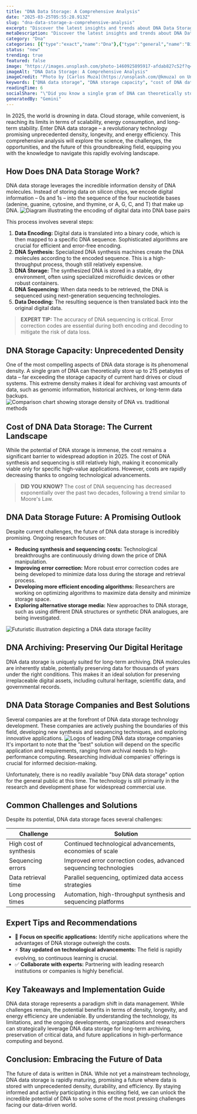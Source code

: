 ```yaml
---
title: "DNA Data Storage: A Comprehensive Analysis"
date: "2025-03-25T05:55:28.913Z"
slug: "dna-data-storage-a-comprehensive-analysis"
excerpt: "Discover the latest insights and trends about DNA Data Storage. This comprehensive guide covers everything you need to know about DNA Data Storage in 2025."
metaDescription: "Discover the latest insights and trends about DNA Data Storage. This comprehensive guide covers everything you need to know about DNA Data Storage in 2025."
category: "Dna"
categories: [{"type":"exact","name":"Dna"},{"type":"general","name":"Biotechnology"},{"type":"medium","name":"Data Storage"},{"type":"specific","name":"Synthetic Biology"},{"type":"niche","name":"Polymerase Chain Reaction"}]
status: "new"
trending: true
featured: false
image: "https://images.unsplash.com/photo-1460925895917-afdab827c52f?q=85&w=1200&fit=max&fm=webp&auto=compress"
imageAlt: "DNA Data Storage: A Comprehensive Analysis"
imageCredit: "Photo by [Carlos Muza](https://unsplash.com/@kmuza) on Unsplash"
keywords: ["DNA data storage", "DNA storage capacity", "cost of DNA data storage", "DNA data storage future", "how does DNA data storage work", "DNA archiving", "synthetic DNA storage", "buy DNA data storage", "DNA data storage companies", "best DNA data storage solutions"]
readingTime: 6
socialShare: "\"Did you know a single gram of DNA can theoretically store 215 petabytes of data? DNA data storage is poised to revolutionize how we manage information for centuries to come.\""
generatedBy: "Gemini"
---
```




In 2025, the world is drowning in data.  Cloud storage, while convenient, is reaching its limits in terms of scalability, energy consumption, and long-term stability.  Enter DNA data storage – a revolutionary technology promising unprecedented density, longevity, and energy efficiency. This comprehensive analysis will explore the science, the challenges, the opportunities, and the future of this groundbreaking field, equipping you with the knowledge to navigate this rapidly evolving landscape.

## How Does DNA Data Storage Work?

DNA data storage leverages the incredible information density of DNA molecules.  Instead of storing data on silicon chips, we encode digital information – 0s and 1s – into the sequence of the four nucleotide bases (adenine, guanine, cytosine, and thymine, or A, G, C, and T) that make up DNA. ![Diagram illustrating the encoding of digital data into DNA base pairs](https://images.unsplash.com/photo-1526628953301-3e589a6a8b74?q=85&w=1200&fit=max&fm=webp&auto=compress)

This process involves several steps:

1. **Data Encoding:**  Digital data is translated into a binary code, which is then mapped to a specific DNA sequence.  Sophisticated algorithms are crucial for efficient and error-free encoding.
2. **DNA Synthesis:**  Specialized DNA synthesis machines create the DNA molecules according to the encoded sequence.  This is a high-throughput process, though still relatively expensive.
3. **DNA Storage:** The synthesized DNA is stored in a stable, dry environment, often using specialized microfluidic devices or other robust containers.
4. **DNA Sequencing:** When data needs to be retrieved, the DNA is sequenced using next-generation sequencing technologies.
5. **Data Decoding:** The resulting sequence is then translated back into the original digital data.

> **EXPERT TIP:** The accuracy of DNA sequencing is critical.  Error correction codes are essential during both encoding and decoding to mitigate the risk of data loss.

## DNA Storage Capacity: Unprecedented Density

One of the most compelling aspects of DNA data storage is its phenomenal density.  A single gram of DNA can theoretically store up to 215 petabytes of data – far exceeding the storage capacity of current hard drives or cloud systems.  This extreme density makes it ideal for archiving vast amounts of data, such as genomic information, historical archives, or long-term data backups. ![Comparison chart showing storage density of DNA vs. traditional methods](https://images.unsplash.com/photo-1542744173-05336fcc7ad4?q=85&w=1200&fit=max&fm=webp&auto=compress)

## Cost of DNA Data Storage: The Current Landscape

While the potential of DNA storage is immense, the cost remains a significant barrier to widespread adoption in 2025.  The cost of DNA synthesis and sequencing is still relatively high, making it economically viable only for specific high-value applications. However, costs are rapidly decreasing thanks to ongoing technological advancements.

> **DID YOU KNOW?**  The cost of DNA sequencing has decreased exponentially over the past two decades, following a trend similar to Moore's Law.

## DNA Data Storage Future: A Promising Outlook

Despite current challenges, the future of DNA data storage is incredibly promising.  Ongoing research focuses on:

* **Reducing synthesis and sequencing costs:**  Technological breakthroughs are continuously driving down the price of DNA manipulation.
* **Improving error correction:**  More robust error correction codes are being developed to minimize data loss during the storage and retrieval process.
* **Developing more efficient encoding algorithms:**  Researchers are working on optimizing algorithms to maximize data density and minimize storage space.
* **Exploring alternative storage media:**  New approaches to DNA storage, such as using different DNA structures or synthetic DNA analogues, are being investigated.

![Futuristic illustration depicting a DNA data storage facility](https://images.unsplash.com/photo-1551288049-bebda4e38f71?q=85&w=1200&fit=max&fm=webp&auto=compress)

## DNA Archiving: Preserving Our Digital Heritage

DNA data storage is uniquely suited for long-term archiving.  DNA molecules are inherently stable, potentially preserving data for thousands of years under the right conditions. This makes it an ideal solution for preserving irreplaceable digital assets, including cultural heritage, scientific data, and governmental records.

## DNA Data Storage Companies and Best Solutions

Several companies are at the forefront of DNA data storage technology development.  These companies are actively pushing the boundaries of this field, developing new synthesis and sequencing techniques, and exploring innovative applications.  ![Logos of leading DNA data storage companies](https://images.unsplash.com/photo-1460925895917-afdab827c52f?q=85&w=1200&fit=max&fm=webp&auto=compress)  It's important to note that the "best" solution will depend on the specific application and requirements, ranging from archival needs to high-performance computing.  Researching individual companies' offerings is crucial for informed decision-making.

Unfortunately, there is no readily available "buy DNA data storage" option for the general public at this time. The technology is still primarily in the research and development phase for widespread commercial use.

## Common Challenges and Solutions

Despite its potential, DNA data storage faces several challenges:

| Challenge                     | Solution                                                                   |
|------------------------------|---------------------------------------------------------------------------|
| High cost of synthesis       | Continued technological advancements, economies of scale                     |
| Sequencing errors              | Improved error correction codes, advanced sequencing technologies            |
| Data retrieval time          | Parallel sequencing, optimized data access strategies                        |
| Long processing times         | Automation, high-throughput synthesis and sequencing platforms              |

## Expert Tips and Recommendations

* 🔑 **Focus on specific applications:**  Identify niche applications where the advantages of DNA storage outweigh the costs.
* ⚡ **Stay updated on technological advancements:**  The field is rapidly evolving, so continuous learning is crucial.
* ✅ **Collaborate with experts:**  Partnering with leading research institutions or companies is highly beneficial.

## Key Takeaways and Implementation Guide

DNA data storage represents a paradigm shift in data management. While challenges remain, the potential benefits in terms of density, longevity, and energy efficiency are undeniable.  By understanding the technology, its limitations, and the ongoing developments, organizations and researchers can strategically leverage DNA data storage for long-term archiving, preservation of critical data, and future applications in high-performance computing and beyond.

## Conclusion: Embracing the Future of Data

The future of data is written in DNA. While not yet a mainstream technology, DNA data storage is rapidly maturing, promising a future where data is stored with unprecedented density, durability, and efficiency.  By staying informed and actively participating in this exciting field, we can unlock the incredible potential of DNA to solve some of the most pressing challenges facing our data-driven world.

